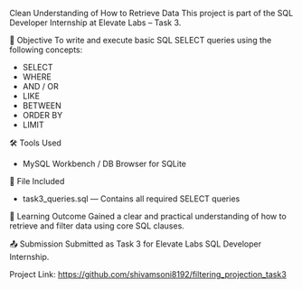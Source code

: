 Clean Understanding of How to Retrieve Data
This project is part of the SQL Developer Internship at Elevate Labs – Task 3.

📌 Objective
To write and execute basic SQL SELECT queries using the following concepts:

- SELECT
- WHERE
- AND / OR
- LIKE
- BETWEEN
- ORDER BY
- LIMIT

🛠 Tools Used
- MySQL Workbench / DB Browser for SQLite

📁 File Included
- task3_queries.sql — Contains all required SELECT queries

🧠 Learning Outcome
Gained a clear and practical understanding of how to retrieve and filter data using core SQL clauses.

📤 Submission
Submitted as Task 3 for Elevate Labs SQL Developer Internship.

Project Link: https://github.com/shivamsoni8192/filtering_projection_task3
